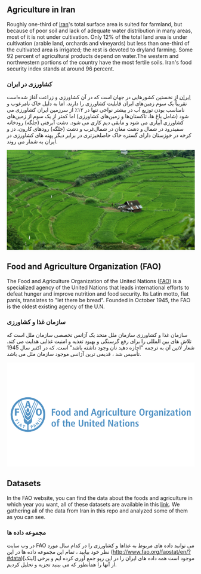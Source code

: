 ## Agriculture in Iran

Roughly one-third of [Iran](https://en.wikipedia.org/wiki/Iran)'s total surface area is suited for farmland, but because of poor soil and lack of adequate water distribution in many areas, most of it is not under cultivation. Only 12% of the total land area is under cultivation (arable land, orchards and vineyards) but less than one-third of the cultivated area is irrigated; the rest is devoted to dryland farming. Some 92 percent of agricultural products depend on water.The western and northwestern portions of the country have the most fertile soils. Iran's food security index stands at around 96 percent.

### کشاورزی در ایران

[ایران](https://en.wikipedia.org/wiki/Iran) از نخستین کشورهایی در جهان است که در آن کشاورزی و زراعت آغاز شده‌است تقریباً یک سوم زمین‌های ایران قابلیت کشاورزی را دارند، اما به دلیل خاک نامرغوب و نامناسب بودن توزیع آب در بیشتر نواحی تنها در ۱۲٪ از سرزمین ایران کشاورزی می شود (شامل باغ ها، تاکستان‌ها و زمین‌های کشاورزی) اما کمتر از یک سوم از زمین‌های کشاورزی آبیاری می شود و مابقی دیم کاری می شود. دشت آبرفتی (جلگه) رودخانه سفیدرود در شمال و دشت مغان در شمال‌غرب و دشت (جلگه) رودهای کارون، دز و کرخه در خوزستان دارای گستره خاک حاصلخیزتری در برابر دیگر پهنه های کشاورزی در ایران به شمار می روند.

![](https://github.com/BahramJannesar/IranAgricultureDataAnalysis/blob/master/image/2880px-Ali_Azad.jpg)


## Food and Agriculture Organization (FAO)

The Food and Agriculture Organization of the United Nations ([FAO](http://www.fao.org/home/en/)) is a specialized agency of the United Nations that leads international efforts to defeat hunger and improve nutrition and food security. Its Latin motto, fiat panis, translates to "let there be bread". Founded in October 1945, the FAO is the oldest existing agency of the U.N.

### سازمان غذا و کشاورزی

سازمان غذا و کشاورزی سازمان ملل متحد یک آژانس تخصصی سازمان ملل است که تلاش های بین المللی را برای رفع گرسنگی و بهبود تغذیه و امنیت غذایی هدایت می کند. شعار لاتین آن به ترجمه "اجازه دهید نان وجود داشته باشد" است. که در اکتبر سال 1945 تأسیس شد ، قدیمی ترین آژانس موجود سازمان ملل می باشد.

![](https://github.com/BahramJannesar/IranAgricultureDataAnalysis/blob/master/image/food-and-agriculture-organization-of-the-united-nations-fao-logo-vector.png)


## Datasets 

In the FAO website, you can find the data about the foods and agriculture in which year you want, all of these datasets are available in this [link](http://www.fao.org/faostat/en/?#data).
We gathering all of the data from Iran in this repo and analyzed some of them as you can see.

### مجموعه داده ها

در وب سایت FAO می توانید داده های مربوط به غذاها و کشاورزی را در کدام سال مورد نظر خود بیابید ، تمام این مجموعه داده ها در این (http://www.fao.org/faostat/en/?#data)[لینک] موجود است
همه داده های ایران را در این رپو جمع آوری کرده ایم و برخی از آنها را همانطور که می بینید تجزیه و تحلیل کردیم.
